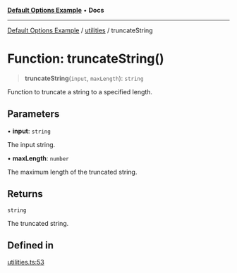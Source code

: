 [**Default Options Example**](../../README.md) • **Docs**

***

[Default Options Example](../../modules.md) / [utilities](../README.md) / truncateString

# Function: truncateString()

> **truncateString**(`input`, `maxLength`): `string`

Function to truncate a string to a specified length.

## Parameters

• **input**: `string`

The input string.

• **maxLength**: `number`

The maximum length of the truncated string.

## Returns

`string`

The truncated string.

## Defined in

[utilities.ts:53](https://github.com/typedoc2md/dummy-typescript-api/blob/main/src/utilities.ts#L53)
